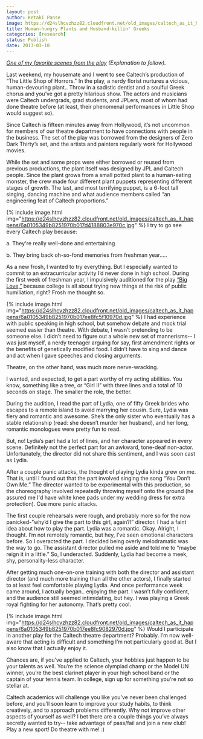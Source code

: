 ```yaml
---
layout: post
author: Ketaki Panse
image: https://d24slhcvzhzz82.cloudfront.net/old_images/caltech_as_it_happens/6a0105349b8251970b017d4188841c970c.jpg
title: Human-hungry Plants and Husband-killin' Greeks 
categories: [research]
status: Publish
date: 2013-03-10
---
```



*<a href="https://www.youtube.com/watch?annotation_id=annotation_625577&amp;feature=iv&amp;src_vid=8PDuqpyGRNA&amp;v=_C2oaJYuNCU">One of my favorite scenes from the play</a> (Explanation to follow).*

Last weekend, my housemate and I went to see Caltech’s production of “The Little Shop of Horrors." In the play, a nerdy florist nurtures a vicious, human-devouring plant.. Throw in a sadistic dentist and a soulful Greek chorus and you’ve got a pretty hilarious show. The actors and musicians were Caltech undergrads, grad students, and JPLers, most of whom had done theatre before (at least, their phenomenal performances in Little Shop would suggest so).

Since Caltech is fifteen minutes away from Hollywood, it’s not uncommon for members of our theatre department to have connections with people in the business. The set of the play was borrowed from the designers of Zero Dark Thirty’s set, and the artists and painters regularly work for Hollywood movies.

While the set and some props were either borrowed or reused from previous productions, the plant itself was designed by JPL and Caltech people. Since the plant grows from a small potted plant to a human-eating monster, the crew made four different plant puppets representing different stages of growth. The last, and most terrifying puppet, is a 6-foot tall singing, dancing machine and what audience members called “an engineering feat of Caltech proportions.”


{% include image.html img="https://d24slhcvzhzz82.cloudfront.net/old_images/caltech_as_it_happens/6a0105349b8251970b017d4188803e970c.jpg" %}
I try to go see every Caltech play because:

  a. They're really well-done and entertaining

  b. They bring back oh-so-fond memories from freshman year.....

As a new frosh, I wanted to try everything. But I especially wanted to commit to an extracurricular activity I’d never done in high school. During the first week of freshman year, I impulsively auditioned for the play <a href="https://en.wikipedia.org/wiki/Big_Love_(play)" target="_self">“Big Love,”</a> because college is all about trying new things at the risk of public humiliation, right? Frosh me thought so.


{% include image.html img="https://d24slhcvzhzz82.cloudfront.net/old_images/caltech_as_it_happens/6a0105349b8251970b017ee8fc5f10970d.jpg" %}
I had experience with public speaking in high school, but somehow debate and mock trial seemed easier than theatre. With debate, I wasn’t pretending to be someone else. I didn’t need to figure out a whole new set of mannerisms-- I was just myself, a nerdy teenager arguing for say, first amendment rights or the benefits of genetically modified food. I didn’t have to sing and dance and act when I gave speeches and closing arguments.

Theatre, on the other hand, was much more nerve-wracking.

I wanted, and expected, to get a part worthy of my acting abilities. You know, something like a tree, or “Girl II” with three lines and a total of 10 seconds on stage. The smaller the role, the better.

During the audition, I read the part of Lydia, one of fifty Greek brides who escapes to a remote island to avoid marrying her cousin. Sure, Lydia was fiery and romantic and awesome. She’s the only sister who eventually has a stable relationship (read: she doesn’t murder her husband), and her long, romantic monologues were pretty fun to read.

But, no! Lydia’s part had a lot of lines, and her character appeared in every scene. Definitely not the perfect part for an awkward, tone-deaf non-actor. Unfortunately, the director did not share this sentiment, and I was soon cast as Lydia.

After a couple panic attacks, the thought of playing Lydia kinda grew on me. That is, until I found out that the part involved singing the song “You Don’t Own Me.” The director wanted to be experimental with this production, so the choreography involved repeatedly throwing myself onto the ground (he assured me I'd have white knee pads under my wedding dress for extra protection). Cue more panic attacks.

The first couple rehearsals were rough, and probably more so for the now panicked-”why’d I give the part to this girl, again?!” director. I had a faint idea about how to play the part. Lydia was a romantic. Okay. Alright, I thought. I’m not remotely romantic, but hey, I’ve seen emotional characters before. So I overacted the part. I decided being overly melodramatic was the way to go. The assistant director pulled me aside and told me to “maybe reign it in a little.” So, I underacted. Suddenly, Lydia had become a meek, shy, personality-less character.

After getting much one-on-one training with both the director and assistant director (and much more training than all the other actors), I finally started to at least feel comfortable playing Lydia. And once performance week came around, I actually began.. enjoying the part. I wasn’t fully confident, and the audience still seemed intimidating, but hey. I was playing a Greek royal fighting for her autonomy. That’s pretty cool.


{% include image.html img="https://d24slhcvzhzz82.cloudfront.net/old_images/caltech_as_it_happens/6a0105349b8251970b017ee8fc9082970d.jpg" %}
Would I participate in another play for the Caltech theatre department? Probably. I’m now well-aware that acting is difficult and something I’m not particularly good at. But I also know that I actually enjoy it.

Chances are, if you’ve applied to Caltech, your hobbies just happen to be your talents as well. You’re the science olympiad champ or the Model UN winner, you’re the best clarinet player in your high school band or the captain of your tennis team. In college, sign up for something you're not so stellar at. 

Caltech academics will challenge you like you’ve never been challenged before, and you’ll soon learn to improve your study habits, to think creatively, and to approach problems differently. Why not improve other aspects of yourself as well? I bet there are a couple things you’ve always secretly wanted to try-- take advantage of pass/fail and join a new club! Play a new sport! Do theatre with me! :)

